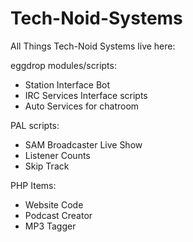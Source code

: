 Tech-Noid-Systems
=================

All Things Tech-Noid Systems live here:  

eggdrop modules/scripts: 
* Station Interface Bot
* IRC Services Interface scripts
* Auto Services for chatroom

PAL scripts:
* SAM Broadcaster Live Show
* Listener Counts
* Skip Track


PHP Items:
* Website Code
* Podcast Creator
* MP3 Tagger
